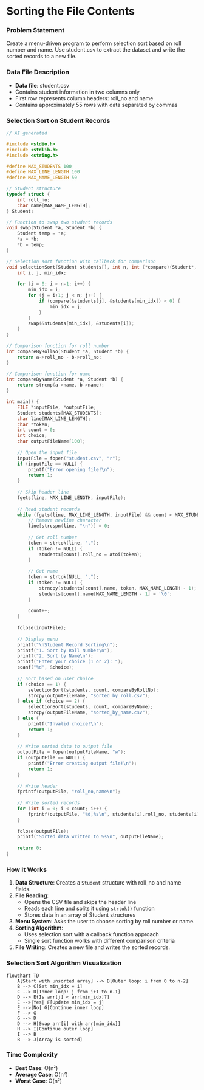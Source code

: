 # Sorting the File Contents

### Problem Statement

Create a menu-driven program to perform selection sort based on roll number and name. Use student.csv to extract the dataset and write the sorted records to a new file.

### Data File Description

- **Data file**: student.csv
- Contains student information in two columns only
- First row represents column headers: roll_no and name
- Contains approximately 55 rows with data separated by commas

### Selection Sort on Student Records

```c
// AI generated

#include <stdio.h>
#include <stdlib.h>
#include <string.h>

#define MAX_STUDENTS 100
#define MAX_LINE_LENGTH 100
#define MAX_NAME_LENGTH 50

// Student structure
typedef struct {
    int roll_no;
    char name[MAX_NAME_LENGTH];
} Student;

// Function to swap two student records
void swap(Student *a, Student *b) {
    Student temp = *a;
    *a = *b;
    *b = temp;
}

// Selection sort function with callback for comparison
void selectionSort(Student students[], int n, int (*compare)(Student*, Student*)) {
    int i, j, min_idx;
    
    for (i = 0; i < n-1; i++) {
        min_idx = i;
        for (j = i+1; j < n; j++) {
            if (compare(&students[j], &students[min_idx]) < 0) {
                min_idx = j;
            }
        }
        swap(&students[min_idx], &students[i]);
    }
}

// Comparison function for roll number
int compareByRollNo(Student *a, Student *b) {
    return a->roll_no - b->roll_no;
}

// Comparison function for name
int compareByName(Student *a, Student *b) {
    return strcmp(a->name, b->name);
}

int main() {
    FILE *inputFile, *outputFile;
    Student students[MAX_STUDENTS];
    char line[MAX_LINE_LENGTH];
    char *token;
    int count = 0;
    int choice;
    char outputFileName[100];
    
    // Open the input file
    inputFile = fopen("student.csv", "r");
    if (inputFile == NULL) {
        printf("Error opening file!\n");
        return 1;
    }
    
    // Skip header line
    fgets(line, MAX_LINE_LENGTH, inputFile);
    
    // Read student records
    while (fgets(line, MAX_LINE_LENGTH, inputFile) && count < MAX_STUDENTS) {
        // Remove newline character
        line[strcspn(line, "\n")] = 0;
        
        // Get roll number
        token = strtok(line, ",");
        if (token != NULL) {
            students[count].roll_no = atoi(token);
        }
        
        // Get name
        token = strtok(NULL, ",");
        if (token != NULL) {
            strncpy(students[count].name, token, MAX_NAME_LENGTH - 1);
            students[count].name[MAX_NAME_LENGTH - 1] = '\0';
        }
        
        count++;
    }
    
    fclose(inputFile);
    
    // Display menu
    printf("\nStudent Record Sorting\n");
    printf("1. Sort by Roll Number\n");
    printf("2. Sort by Name\n");
    printf("Enter your choice (1 or 2): ");
    scanf("%d", &choice);
    
    // Sort based on user choice
    if (choice == 1) {
        selectionSort(students, count, compareByRollNo);
        strcpy(outputFileName, "sorted_by_roll.csv");
    } else if (choice == 2) {
        selectionSort(students, count, compareByName);
        strcpy(outputFileName, "sorted_by_name.csv");
    } else {
        printf("Invalid choice!\n");
        return 1;
    }
    
    // Write sorted data to output file
    outputFile = fopen(outputFileName, "w");
    if (outputFile == NULL) {
        printf("Error creating output file!\n");
        return 1;
    }
    
    // Write header
    fprintf(outputFile, "roll_no,name\n");
    
    // Write sorted records
    for (int i = 0; i < count; i++) {
        fprintf(outputFile, "%d,%s\n", students[i].roll_no, students[i].name);
    }
    
    fclose(outputFile);
    printf("Sorted data written to %s\n", outputFileName);
    
    return 0;
}
```

### How It Works

1. **Data Structure**: Creates a `Student` structure with roll_no and name fields.
2. **File Reading**: 
   - Opens the CSV file and skips the header line
   - Reads each line and splits it using `strtok()` function
   - Stores data in an array of Student structures
3. **Menu System**: Asks the user to choose sorting by roll number or name.
4. **Sorting Algorithm**:
   - Uses selection sort with a callback function approach
   - Single sort function works with different comparison criteria
5. **File Writing**: Creates a new file and writes the sorted records.

### Selection Sort Algorithm Visualization

```mermaid
flowchart TD
    A[Start with unsorted array] --> B[Outer loop: i from 0 to n-2]
    B --> C[Set min_idx = i]
    C --> D[Inner loop: j from i+1 to n-1]
    D --> E{Is arr[j] < arr[min_idx]?}
    E -->|Yes| F[Update min_idx = j]
    E -->|No| G[Continue inner loop]
    F --> G
    G --> D
    D --> H[Swap arr[i] with arr[min_idx]]
    H --> I[Continue outer loop]
    I --> B
    B --> J[Array is sorted]
```

### Time Complexity

- **Best Case**: O(n²)
- **Average Case**: O(n²)
- **Worst Case**: O(n²)
